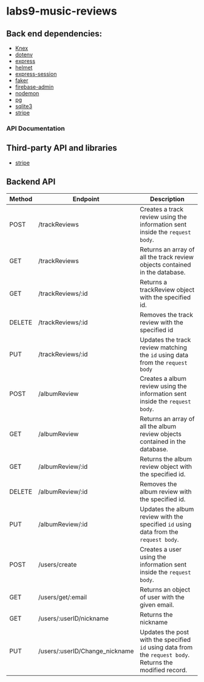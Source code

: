 # labs9-music-reviews


## Back end dependencies:
* [Knex](https://www.knex.com)
* [dotenv](https://www.npmjs.com/package/dotenv)
* [express](https://www.npmjs.com/package/express)
* [helmet](https://www.npmjs.com/package/helmet) 
* [express-session](https://www.npmjs.com/package/express-session)
* [faker](https://www.npmjs.com/package/faker)
* [firebase-admin](https://www.npmjs.com/package/firebase-admin)
* [nodemon](https://www.npmjs.com/package/nodemon)
* [pg](https://www.npmjs.com/package/pg)
* [sqlite3](https://www.npmjs.com/package/sqlite3)
* [stripe](https://www.npmjs.com/package/stripe)



### API Documentation
## Third-party API and libraries

* [stripe](https://www.npmjs.com/package/stripe)

## Backend API

| Method | Endpoint       | Description
| ------ | -------------- | ------------------------------------------------------------------------------------------------------
| POST   | /trackReviews    | Creates a track review using the information sent inside the `request body`.
| GET    | /trackReviews     | Returns an array of all the track review objects contained in the database.
| GET    | /trackReviews/:id | Returns a trackReview object with the specified id.
| DELETE | /trackReviews/:id | Removes the track review  with the specified id
| PUT    | /trackReviews/:id | Updates the track review matching the `id` using data from the `request body`
| POST   | /albumReview    | Creates a album review using the information sent inside the `request body`.
| GET    | /albumReview     | Returns an array of all the album review objects contained in the database.
| GET    | /albumReview/:id | Returns the album review object with the specified id.
| DELETE | /albumReview/:id | Removes the album review with the specified id.
| PUT    | /albumReview/:id | Updates the album review with the specified `id` using data from the `request body`.
| POST   | /users/create     | Creates a user using the information sent inside the `request body`.
| GET    | /users/get/:email     | Returns an object of user with the given email.
| GET    | /users/:userID/nickname | Returns the nickname
| PUT    | /users/:userID/Change_nickname | Updates the post with the specified `id` using data from the `request body`. Returns the modified record.


